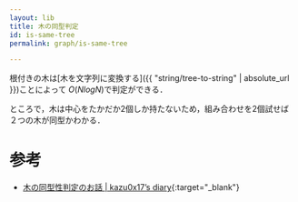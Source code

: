 ```yaml
---
layout: lib
title: 木の同型判定
id: is-same-tree
permalink: graph/is-same-tree

---
```



根付きの木は[木を文字列に変換する]({{ "string/tree-to-string" | absolute_url }})ことによって $O(N log N)$で判定ができる．

ところで，木は中心をたかだか2個しか持たないため，組み合わせを2個試せば２つの木が同型かわかる．

# 参考

* [木の同型性判定のお話 \| kazu0x17’s diary](http://chocobaby-aporo.hatenablog.com/entry/2017/12/05/233027){:target="_blank"}

